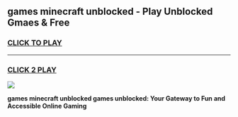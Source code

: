 
## games minecraft unblocked - Play Unblocked Gmaes & Free
<h3>
<a href="https://news.freeplayer.one?title=games_minecraft_unblocked&ref=23F">CLICK TO PLAY</a></h3>
<hr>

<h3>
<a href="https://news.freeplayer.one?title=games_minecraft_unblocked&ref=23F">CLICK 2 PLAY</a>
  
</h3>

<a href="https://news.freeplayer.one?title=games_minecraft_unblocked&ref=23F/"><img src="https://clearcache.store/games.png"></a>


**games minecraft unblocked games unblocked: Your Gateway to Fun and Accessible Online Gaming**

